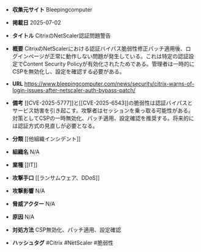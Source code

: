 - **収集元サイト**
Bleepingcomputer

- **掲載日**
2025-07-02

- **タイトル**
CitrixのNetScaler認証問題警告

- **概要**
CitrixのNetScalerにおける認証バイパス脆弱性修正パッチ適用後、ログインページが正常に動作しない問題が発生している。これは特定の認証設定でContent Security Policyが有効化されたためである。管理者は一時的にCSPを無効化し、設定を確認する必要がある。

- **URL**
https://www.bleepingcomputer.com/news/security/citrix-warns-of-login-issues-after-netscaler-auth-bypass-patch/

- **備考**
[[CVE-2025-5777]]と[[CVE-2025-6543]]の脆弱性は認証バイパスとサービス妨害を引き起こす。攻撃者はセッションを乗っ取る可能性がある。対策としてCSPの一時無効化、パッチ適用、設定確認を推奨する。将来的には認証方式の見直しが必要となる。

- **分類**
[[他組織インシデント]]

- **組織名**
N/A

- **業種**
[[IT]]

- **攻撃手口**
[[ランサムウェア、DDoS]]

- **攻撃影響**
N/A

- **脅威アクター**
N/A

- **原因**
N/A

- **対処方法**
CSP無効化、パッチ適用、設定確認

- **ハッシュタグ**
#Citrix #NetScaler #脆弱性
